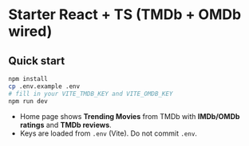 # Starter React + TS (TMDb + OMDb wired)

## Quick start
```bash
npm install
cp .env.example .env
# fill in your VITE_TMDB_KEY and VITE_OMDB_KEY
npm run dev
```

- Home page shows **Trending Movies** from TMDb with **IMDb/OMDb ratings** and **TMDb reviews**.
- Keys are loaded from `.env` (Vite). Do not commit `.env`.
